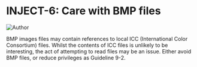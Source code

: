 # INJECT-6: Care with BMP files
![Author](https://img.shields.io/badge/Author-Oracle-blue.svg)


BMP images files may contain references to local ICC (International Color Consortium) files. Whilst the contents of ICC files is unlikely to be interesting, the act of attempting to read files may be an issue. Either avoid BMP files, or reduce privileges as Guideline 9-2.
